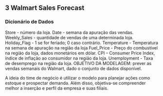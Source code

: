 ## 3 Walmart Sales Forecast
### Dicionário de Dados

Store - número da loja.
Date - semana da apuração das vendas.
Weekly_Sales - quantidade de vendas de uma determinada loja.
Holiday_Flag - 1 se for feriado; 0 caso contrário.
Temperature - Temperatura na semana de apuração na região da loja
Fuel_Price - Preço do combustível na região da loja, dados monetários em dólar.
CPI – Consumer Price Index, índice de inflação ao consumidor na região da loja.
Unemployment - Taxa de desemprego na região da loja.
OBJETIVO DA MODELAGEM: prever as vendas semanais do Walmart, dado o conjunto de dados disponível.

A ideia do time de negócio é utilizar o modelo para planejar ações como estoque e prospectar demanda. Além disso, objetiva-se compreender melhor a inserção e perfil da empresa e suas filiais.
